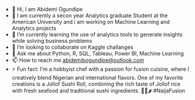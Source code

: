- 👋 Hi, I am Abidemi Ogundipe
- 👀 I am currently a secon year Analytics graduate Student at the American University and i am working on Machine Learning and Analytics projects
- 🌱 I’m currently learning the use of analytics tools to generate insights while solving business problems
- 💞️ I’m looking to collaborate on Kaggle challanges
- 💬 Ask me about Python, R, SQL, Tableau, Power BI, Machine Learning
- 📫 How to reach me abidemibogundipe@outlook.com
- ⚡ Fun fact: I'm a hobbyist chef with a passion for fusion cuisine, where I creatively blend Nigerian and international flavors. One of my favorite creations is a Jollof Sushi Roll, combining the rich taste of Jollof rice with fresh seafood and traditional sushi ingredients. 🍣🍚🌶️ #NaijaFusion

<!---
Abogundipe/Abogundipe is a ✨ special ✨ repository because its `README.md` (this file) appears on your GitHub profile.
You can click the Preview link to take a look at your changes.
--->
